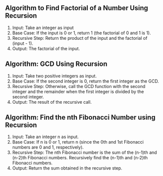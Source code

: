 ## Algorithm to Find Factorial of a Number Using Recursion

1. Input: Take an integer as input
1. Base Case: If the input is 0 or 1, return 1 (the factorial of 0 and 1 is 1).
1. Recursive Step: Return the product of the input and the factorial of (input - 1).
1. Output: The factorial of the input.

## Algorithm: GCD Using Recursion

1. Input: Take two positive integers as input.
2. Base Case: If the second integer is 0, return the first integer as the GCD.
3. Recursive Step: Otherwise, call the GCD function with the second integer and the remainder when the first integer is divided by the second integer.
4. Output: The result of the recursive call.

## Algorithm: Find the nth Fibonacci Number using Recursion

1. Input: Take an integer n as input.
1. Base Case: If n is 0 or 1, return n (since the 0th and 1st Fibonacci numbers are 0 and 1, respectively).
1. Recursive Step: The nth Fibonacci number is the sum of the (n-1)th and (n-2)th Fibonacci numbers. Recursively find the (n-1)th and (n-2)th Fibonacci numbers.
1. Output: Return the sum obtained in the recursive step.